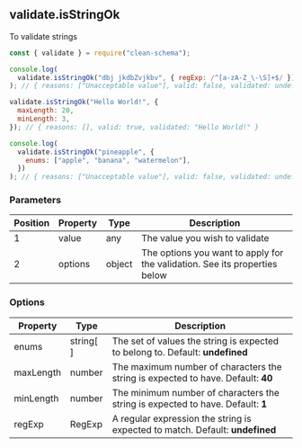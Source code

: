 ## validate.isStringOk

To validate strings

```javascript
const { validate } = require("clean-schema");

console.log(
  validate.isStringOk("dbj jkdbZvjkbv", { regExp: /^[a-zA-Z_\-\S]+$/ })
); // { reasons: ["Unacceptable value"], valid: false, validated: undefined }

validate.isStringOk("Hello World!", {
  maxLength: 20,
  minLength: 3,
}); // { reasons: [], valid: true, validated: "Hello World!" }

console.log(
  validate.isStringOk("pineapple", {
    enums: ["apple", "banana", "watermelon"],
  })
); // { reasons: ["Unacceptable value"], valid: false, validated: undefined }
```

### Parameters

| Position | Property | Type   | Description                                                                |
| -------- | -------- | ------ | -------------------------------------------------------------------------- |
| 1        | value    | any    | The value you wish to validate                                             |
| 2        | options  | object | The options you want to apply for the validation. See its properties below |

### Options

| Property  | Type      | Description                                                                      |
| --------- | --------- | -------------------------------------------------------------------------------- |
| enums     | string[ ] | The set of values the string is expected to belong to. Default: **undefined**    |
| maxLength | number    | The maximum number of characters the string is expected to have. Default: **40** |
| minLength | number    | The minimum number of characters the string is expected to have. Default: **1**  |
| regExp    | RegExp    | A regular expression the string is expected to match. Default: **undefined**     |
